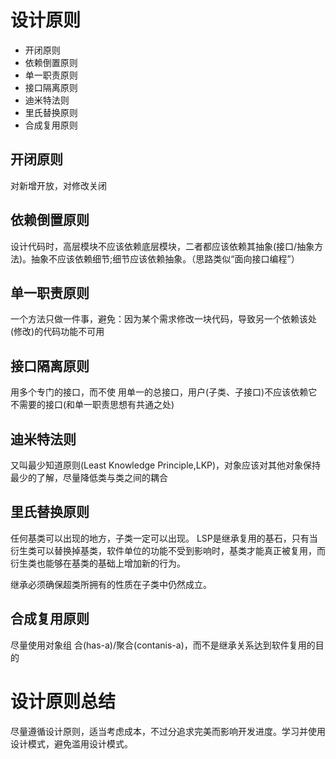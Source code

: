 # 设计原则

- 开闭原则
- 依赖倒置原则
- 单一职责原则
- 接口隔离原则
- 迪米特法则
- 里氏替换原则
- 合成复用原则

## 开闭原则

对新增开放，对修改关闭

## 依赖倒置原则

设计代码时，高层模块不应该依赖底层模块，二者都应该依赖其抽象(接口/抽象方法)。抽象不应该依赖细节;细节应该依赖抽象。（思路类似“面向接口编程”）

## 单一职责原则

一个方法只做一件事，避免：因为某个需求修改一块代码，导致另一个依赖该处(修改)的代码功能不可用



## 接口隔离原则

用多个专门的接口，而不使 用单一的总接口，用户(子类、子接口)不应该依赖它不需要的接口(和单一职责思想有共通之处)

## 迪米特法则

又叫最少知道原则(Least Knowledge Principle,LKP)，对象应该对其他对象保持最少的了解，尽量降低类与类之间的耦合

## 里氏替换原则

任何基类可以出现的地方，子类一定可以出现。 LSP是继承复用的基石，只有当衍生类可以替换掉基类，软件单位的功能不受到影响时，基类才能真正被复用，而衍生类也能够在基类的基础上增加新的行为。

继承必须确保超类所拥有的性质在子类中仍然成立。

## 合成复用原则

尽量使用对象组 合(has-a)/聚合(contanis-a)，而不是继承关系达到软件复用的目的



# 设计原则总结

尽量遵循设计原则，适当考虑成本，不过分追求完美而影响开发进度。学习并使用设计模式，避免滥用设计模式。